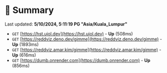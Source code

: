 # 📖 Summary
Last updated: **5/10/2024, 5:11:19 PG "Asia/Kuala_Lumpur"**

- `GET` [https://hst.ujol.dev](https://hst.ujol.dev) - **Up** (508ms)
- `GET` [https://reddviz.deno.dev/gimme](https://reddviz.deno.dev/gimme) - **Up** (1893ms)
- `GET` [https://reddviz.amar.kim/gimme](https://reddviz.amar.kim/gimme) - **Up** (616ms)
- `GET` [https://dumb.onrender.com](https://dumb.onrender.com) - **Up** (856ms)

